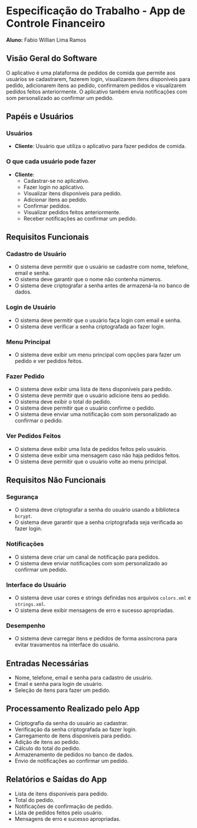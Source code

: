 # Especificação do Trabalho - App de Controle Financeiro

**Aluno:** Fabio Willian Lima Ramos

## Visão Geral do Software
O aplicativo é uma plataforma de pedidos de comida que permite aos usuários se cadastrarem, fazerem login, visualizarem itens disponíveis para pedido, adicionarem itens ao pedido, confirmarem pedidos e visualizarem pedidos feitos anteriormente. O aplicativo também envia notificações com som personalizado ao confirmar um pedido.

## Papéis e Usuários
### Usuários
- **Cliente**: Usuário que utiliza o aplicativo para fazer pedidos de comida.

### O que cada usuário pode fazer
- **Cliente**:
  - Cadastrar-se no aplicativo.
  - Fazer login no aplicativo.
  - Visualizar itens disponíveis para pedido.
  - Adicionar itens ao pedido.
  - Confirmar pedidos.
  - Visualizar pedidos feitos anteriormente.
  - Receber notificações ao confirmar um pedido.

## Requisitos Funcionais
### Cadastro de Usuário
- O sistema deve permitir que o usuário se cadastre com nome, telefone, email e senha.
- O sistema deve garantir que o nome não contenha números.
- O sistema deve criptografar a senha antes de armazená-la no banco de dados.

### Login de Usuário
- O sistema deve permitir que o usuário faça login com email e senha.
- O sistema deve verificar a senha criptografada ao fazer login.

### Menu Principal
- O sistema deve exibir um menu principal com opções para fazer um pedido e ver pedidos feitos.

### Fazer Pedido
- O sistema deve exibir uma lista de itens disponíveis para pedido.
- O sistema deve permitir que o usuário adicione itens ao pedido.
- O sistema deve exibir o total do pedido.
- O sistema deve permitir que o usuário confirme o pedido.
- O sistema deve enviar uma notificação com som personalizado ao confirmar o pedido.

### Ver Pedidos Feitos
- O sistema deve exibir uma lista de pedidos feitos pelo usuário.
- O sistema deve exibir uma mensagem caso não haja pedidos feitos.
- O sistema deve permitir que o usuário volte ao menu principal.

## Requisitos Não Funcionais
### Segurança
- O sistema deve criptografar a senha do usuário usando a biblioteca `bcrypt`.
- O sistema deve garantir que a senha criptografada seja verificada ao fazer login.

### Notificações
- O sistema deve criar um canal de notificação para pedidos.
- O sistema deve enviar notificações com som personalizado ao confirmar um pedido.

### Interface do Usuário
- O sistema deve usar cores e strings definidas nos arquivos `colors.xml` e `strings.xml`.
- O sistema deve exibir mensagens de erro e sucesso apropriadas.

### Desempenho
- O sistema deve carregar itens e pedidos de forma assíncrona para evitar travamentos na interface do usuário.

## Entradas Necessárias
- Nome, telefone, email e senha para cadastro de usuário.
- Email e senha para login de usuário.
- Seleção de itens para fazer um pedido.

## Processamento Realizado pelo App
- Criptografia da senha do usuário ao cadastrar.
- Verificação da senha criptografada ao fazer login.
- Carregamento de itens disponíveis para pedido.
- Adição de itens ao pedido.
- Cálculo do total do pedido.
- Armazenamento de pedidos no banco de dados.
- Envio de notificações ao confirmar um pedido.

## Relatórios e Saídas do App
- Lista de itens disponíveis para pedido.
- Total do pedido.
- Notificações de confirmação de pedido.
- Lista de pedidos feitos pelo usuário.
- Mensagens de erro e sucesso apropriadas.
